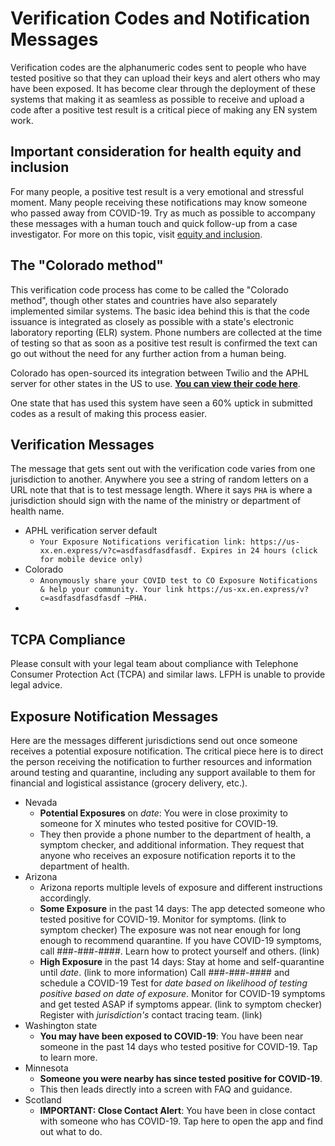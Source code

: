 # Verification Codes and Notification Messages

Verification codes are the alphanumeric codes sent to people who have tested positive so that they can upload their keys and alert others who may have been exposed. It has become clear through the deployment of these systems that making it as seamless as possible to receive and upload a code after a positive test result is a critical piece of making any EN system work.

## Important consideration for health equity and inclusion

For many people, a positive test result is a very emotional and stressful moment. Many people receiving these notifications may know someone who passed away from COVID-19. Try as much as possible to accompany these messages with a human touch and quick follow-up from a case investigator. For more on this topic, visit [equity and inclusion](/equity-and-inclusion.md).

## The "Colorado method" 

This verification code process has come to be called the "Colorado method", though other states and countries have also separately implemented similar systems. The basic idea behind this is that the code issuance is integrated as closely as possible with a state's electronic laboratory reporting (ELR) system. Phone numbers are collected at the time of testing so that as soon as a positive test result is confirmed the text can go out without the need for any further action from a human being.

Colorado has open-sourced its integration between Twilio and the APHL server for other states in the US to use. [**You can view their code here**](https://github.com/coloradodigitalservice/aphl-send-verification-codes).

One state that has used this system have seen a 60% uptick in submitted codes as a result of making this process easier.

## Verification Messages

The message that gets sent out with the verification code varies from one jurisdiction to another. Anywhere you see a string of random letters on a URL note that that is to test message length. Where it says `PHA` is where a jurisdiction should sign with the name of the ministry or department of health name.

* APHL verification server default
     * `Your Exposure Notifications verification link: https://us-xx.en.express/v?c=asdfasdfasdfasdf. Expires in 24 hours (click for mobile device only)`
* Colorado
     * `Anonymously share your COVID test to CO Exposure Notifications & help your community. Your link https://us-xx.en.express/v?c=asdfasdfasdfasdf —PHA.`
* 

## TCPA Compliance

Please consult with your legal team about compliance with Telephone Consumer Protection Act (TCPA) and similar laws. LFPH is unable to provide legal advice.

## Exposure Notification Messages

Here are the messages different jurisdictions send out once someone receives a potential exposure notification. The critical piece here is to direct the person receiving the notification to further resources and information around testing and quarantine, including any support available to them for financial and logistical assistance (grocery delivery, etc.).

* Nevada
     * **Potential Exposures** on _date_: You were in close proximity to someone for X minutes who tested positive for COVID-19.
     * They then provide a phone number to the department of health, a symptom checker, and additional information. They request that anyone who receives an exposure notification reports it to the department of health.
* Arizona
     * Arizona reports multiple levels of exposure and different instructions accordingly.
     * **Some Exposure** in the past 14 days: The app detected someone who tested positive for COVID-19. Monitor for symptoms. (link to symptom checker) The exposure was not near enough for long enough to recommend quarantine. If you have COVID-19 symptoms, call ###-###-####. Learn how to protect yourself and others. (link)
     * **High Exposure** in the past 14 days: Stay at home and self-quarantine until _date_. (link to more information) Call ###-###-#### and schedule a COVID-19 Test for _date based on likelihood of testing positive based on date of exposure_. Monitor for COVID-19 symptoms and get tested ASAP if symptoms appear. (link to symptom checker) Register with _jurisdiction's_ contact tracing team. (link)
* Washington state
     * **You may have been exposed to COVID-19**: You have been near someone in the past 14 days who tested positive for COVID-19. Tap to learn more.
* Minnesota
     * **Someone you were nearby has since tested positive for COVID-19**.
     * This then leads directly into a screen with FAQ and guidance. 
* Scotland
     * **IMPORTANT: Close Contact Alert**: You have been in close contact with someone who has COVID-19. Tap here to open the app and find out what to do.
